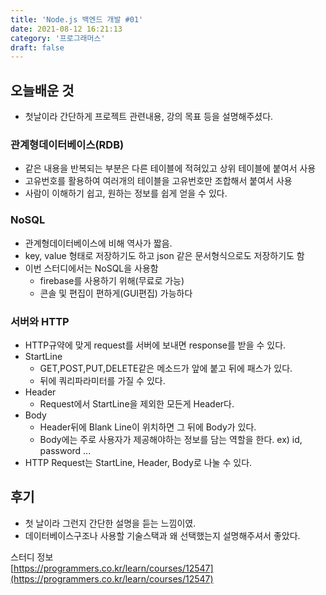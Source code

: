 ```yaml
---
title: 'Node.js 백엔드 개발 #01'
date: 2021-08-12 16:21:13
category: '프로그래머스'
draft: false
---
```


## 오늘배운 것
- 첫날이라 간단하게 프로젝트 관련내용, 강의 목표 등을 설명해주셨다.

### 관계형데이터베이스(RDB)
- 같은 내용을 반복되는 부분은 다른 테이블에 적혀있고 상위 테이블에 붙여서 사용
- 고유번호를 활용하여 여러개의 테이블을 고유번호만 조합해서 붙여서 사용
- 사람이 이해하기 쉽고, 원하는 정보를 쉽게 얻을 수 있다.

### NoSQL
- 관계형데이터베이스에 비해 역사가 짧음.
- key, value 형태로 저장하기도 하고 json 같은 문서형식으로도 저장하기도 함
- 이번 스터디에서는 NoSQL을 사용함
  - firebase를 사용하기 위해(무료로 가능)
  - 콘솔 및 편집이 편하게(GUI편집) 가능하다

### 서버와 HTTP
- HTTP규약에 맞게 request를 서버에 보내면 response를 받을 수 있다.
- StartLine
  - GET,POST,PUT,DELETE같은 메소드가 앞에 붙고 뒤에 패스가 있다.
  - 뒤에 쿼리파라미터를 가질 수 있다.
- Header
  - Request에서 StartLine을 제외한 모든게 Header다.
- Body
  - Header뒤에 Blank Line이 위치하면 그 뒤에 Body가 있다.
  - Body에는 주로 사용자가 제공해야하는 정보를 담는 역할을 한다. ex) id, password ...
- HTTP Request는 StartLine, Header, Body로 나눌 수 있다.

## 후기
- 첫 날이라 그런지 간단한 설명을 듣는 느낌이였.
- 데이터베이스구조나 사용할 기술스택과 왜 선택했는지 설명해주셔서 좋았다.


스터디 정보  
[https://programmers.co.kr/learn/courses/12547](https://programmers.co.kr/learn/courses/12547)
